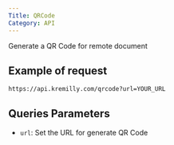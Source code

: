 ```yaml
---
Title: QRCode
Category: API
---
```

Generate a QR Code for remote document

## Example of request

```shell
https://api.kremilly.com/qrcode?url=YOUR_URL
```

## Queries Parameters

* `url`: Set the URL for generate QR Code
